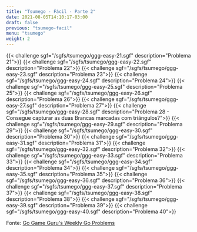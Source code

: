 ```yaml
---
title: "Tsumego - Fácil - Parte 2"
date: 2021-08-05T14:10:17-03:00
draft: false
previous: "tsumego-facil"
menu: "tsumego"
weight: 2
---
```



{{< challenge sgf="/sgfs/tsumego/ggg-easy-21.sgf" description="Problema 21">}}
{{< challenge sgf="/sgfs/tsumego/ggg-easy-22.sgf" description="Problema 22">}}
{{< challenge sgf="/sgfs/tsumego/ggg-easy-23.sgf" description="Problema 23">}}
{{< challenge sgf="/sgfs/tsumego/ggg-easy-24.sgf" description="Problema 24">}}
{{< challenge sgf="/sgfs/tsumego/ggg-easy-25.sgf" description="Problema 25">}}
{{< challenge sgf="/sgfs/tsumego/ggg-easy-26.sgf" description="Problema 26">}}
{{< challenge sgf="/sgfs/tsumego/ggg-easy-27.sgf" description="Problema 27">}}
{{< challenge sgf="/sgfs/tsumego/ggg-easy-28.sgf" description="Problema 28 - Consegue capturar as duas Brancas marcadas com triângulos?">}}
{{< challenge sgf="/sgfs/tsumego/ggg-easy-29.sgf" description="Problema 29">}}
{{< challenge sgf="/sgfs/tsumego/ggg-easy-30.sgf" description="Problema 30">}} 
{{< challenge sgf="/sgfs/tsumego/ggg-easy-31.sgf" description="Problema 31">}}
{{< challenge sgf="/sgfs/tsumego/ggg-easy-32.sgf" description="Problema 32">}}
{{< challenge sgf="/sgfs/tsumego/ggg-easy-33.sgf" description="Problema 33">}}
{{< challenge sgf="/sgfs/tsumego/ggg-easy-34.sgf" description="Problema 34">}}
{{< challenge sgf="/sgfs/tsumego/ggg-easy-35.sgf" description="Problema 35">}}
{{< challenge sgf="/sgfs/tsumego/ggg-easy-36.sgf" description="Problema 36">}}
{{< challenge sgf="/sgfs/tsumego/ggg-easy-37.sgf" description="Problema 37">}}
{{< challenge sgf="/sgfs/tsumego/ggg-easy-38.sgf" description="Problema 38">}}
{{< challenge sgf="/sgfs/tsumego/ggg-easy-39.sgf" description="Problema 39">}}
{{< challenge sgf="/sgfs/tsumego/ggg-easy-40.sgf" description="Problema 40">}}

Fonte: [Go Game Guru's Weekly Go Problems](https://github.com/gogameguru/go-problems)